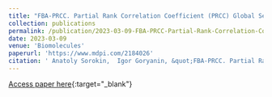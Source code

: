 ```yaml
---
title: "FBA-PRCC. Partial Rank Correlation Coefficient (PRCC) Global Sensitivity Analysis (GSA) in Application to Constraint-Based Models."
collection: publications
permalink: /publication/2023-03-09-FBA-PRCC-Partial-Rank-Correlation-Coefficient-Global-Sensitivity-Analysis-in-Application-to-Constraint-Based-Models
date: 2023-03-09
venue: 'Biomolecules'
paperurl: 'https://www.mdpi.com/2184026'
citation: ' Anatoly Sorokin,  Igor Goryanin, &quot;FBA-PRCC. Partial Rank Correlation Coefficient (PRCC) Global Sensitivity Analysis (GSA) in Application to Constraint-Based Models.&quot; Biomolecules 2023, 13(3), 500'
---
```

[Access paper here](https://www.mdpi.com/2184026){:target="_blank"}

